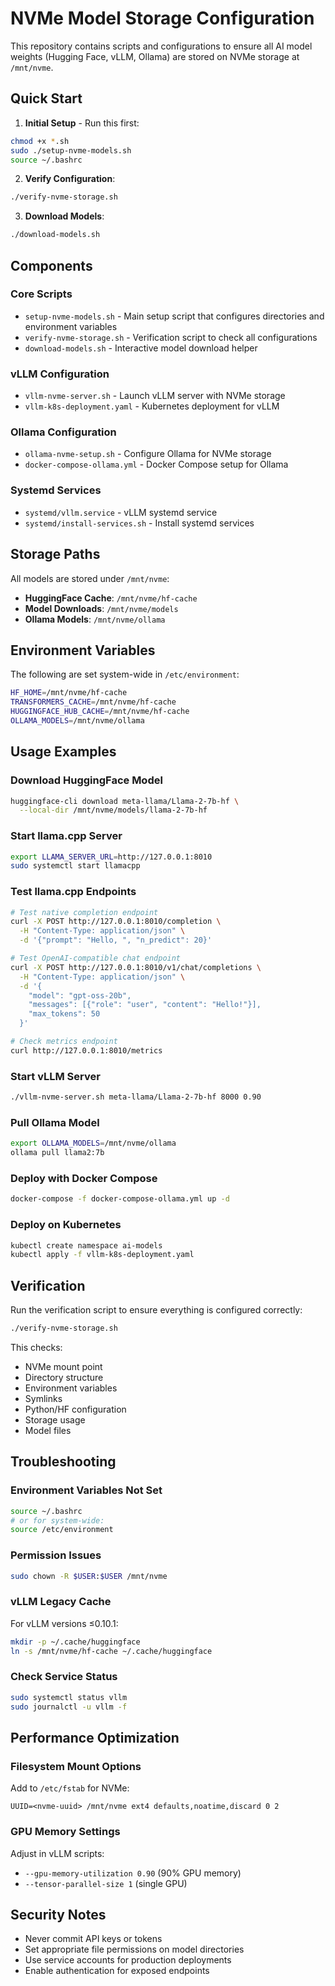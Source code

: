 # NVMe Model Storage Configuration

This repository contains scripts and configurations to ensure all AI model weights (Hugging Face, vLLM, Ollama) are stored on NVMe storage at `/mnt/nvme`.

## Quick Start

1. **Initial Setup** - Run this first:
```bash
chmod +x *.sh
sudo ./setup-nvme-models.sh
source ~/.bashrc
```

2. **Verify Configuration**:
```bash
./verify-nvme-storage.sh
```

3. **Download Models**:
```bash
./download-models.sh
```

## Components

### Core Scripts

- `setup-nvme-models.sh` - Main setup script that configures directories and environment variables
- `verify-nvme-storage.sh` - Verification script to check all configurations
- `download-models.sh` - Interactive model download helper

### vLLM Configuration

- `vllm-nvme-server.sh` - Launch vLLM server with NVMe storage
- `vllm-k8s-deployment.yaml` - Kubernetes deployment for vLLM

### Ollama Configuration  

- `ollama-nvme-setup.sh` - Configure Ollama for NVMe storage
- `docker-compose-ollama.yml` - Docker Compose setup for Ollama

### Systemd Services

- `systemd/vllm.service` - vLLM systemd service
- `systemd/install-services.sh` - Install systemd services

## Storage Paths

All models are stored under `/mnt/nvme`:

- **HuggingFace Cache**: `/mnt/nvme/hf-cache`
- **Model Downloads**: `/mnt/nvme/models`
- **Ollama Models**: `/mnt/nvme/ollama`

## Environment Variables

The following are set system-wide in `/etc/environment`:

```bash
HF_HOME=/mnt/nvme/hf-cache
TRANSFORMERS_CACHE=/mnt/nvme/hf-cache
HUGGINGFACE_HUB_CACHE=/mnt/nvme/hf-cache
OLLAMA_MODELS=/mnt/nvme/ollama
```

## Usage Examples

### Download HuggingFace Model
```bash
huggingface-cli download meta-llama/Llama-2-7b-hf \
  --local-dir /mnt/nvme/models/llama-2-7b-hf
```

### Start llama.cpp Server
```bash
export LLAMA_SERVER_URL=http://127.0.0.1:8010
sudo systemctl start llamacpp
```

### Test llama.cpp Endpoints
```bash
# Test native completion endpoint
curl -X POST http://127.0.0.1:8010/completion \
  -H "Content-Type: application/json" \
  -d '{"prompt": "Hello, ", "n_predict": 20}'

# Test OpenAI-compatible chat endpoint
curl -X POST http://127.0.0.1:8010/v1/chat/completions \
  -H "Content-Type: application/json" \
  -d '{
    "model": "gpt-oss-20b",
    "messages": [{"role": "user", "content": "Hello!"}],
    "max_tokens": 50
  }'

# Check metrics endpoint
curl http://127.0.0.1:8010/metrics
```

### Start vLLM Server
```bash
./vllm-nvme-server.sh meta-llama/Llama-2-7b-hf 8000 0.90
```

### Pull Ollama Model
```bash
export OLLAMA_MODELS=/mnt/nvme/ollama
ollama pull llama2:7b
```

### Deploy with Docker Compose
```bash
docker-compose -f docker-compose-ollama.yml up -d
```

### Deploy on Kubernetes
```bash
kubectl create namespace ai-models
kubectl apply -f vllm-k8s-deployment.yaml
```

## Verification

Run the verification script to ensure everything is configured correctly:

```bash
./verify-nvme-storage.sh
```

This checks:
- NVMe mount point
- Directory structure
- Environment variables
- Symlinks
- Python/HF configuration
- Storage usage
- Model files

## Troubleshooting

### Environment Variables Not Set
```bash
source ~/.bashrc
# or for system-wide:
source /etc/environment
```

### Permission Issues
```bash
sudo chown -R $USER:$USER /mnt/nvme
```

### vLLM Legacy Cache
For vLLM versions ≤0.10.1:
```bash
mkdir -p ~/.cache/huggingface
ln -s /mnt/nvme/hf-cache ~/.cache/huggingface
```

### Check Service Status
```bash
sudo systemctl status vllm
sudo journalctl -u vllm -f
```

## Performance Optimization

### Filesystem Mount Options
Add to `/etc/fstab` for NVMe:
```
UUID=<nvme-uuid> /mnt/nvme ext4 defaults,noatime,discard 0 2
```

### GPU Memory Settings
Adjust in vLLM scripts:
- `--gpu-memory-utilization 0.90` (90% GPU memory)
- `--tensor-parallel-size 1` (single GPU)

## Security Notes

- Never commit API keys or tokens
- Set appropriate file permissions on model directories
- Use service accounts for production deployments
- Enable authentication for exposed endpoints